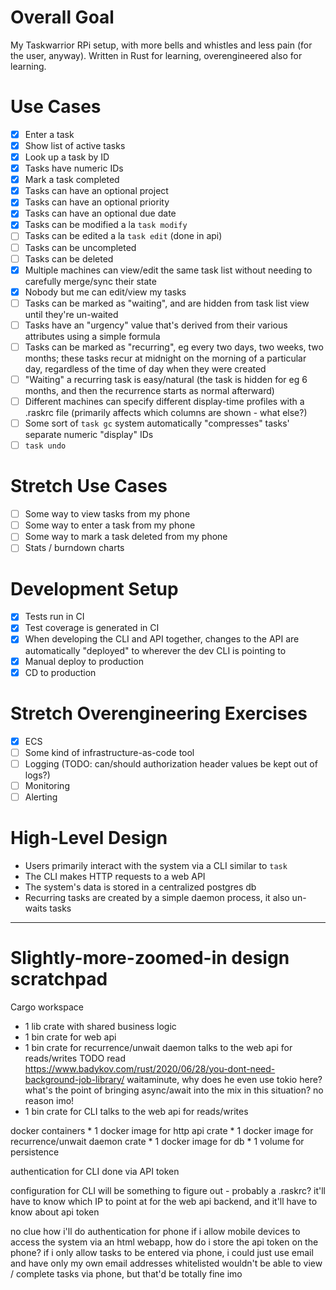 Overall Goal
============
My Taskwarrior RPi setup, with more bells and whistles and less pain (for the user, anyway).
Written in Rust for learning, overengineered also for learning.

Use Cases
=========
- [X] Enter a task
- [X] Show list of active tasks
- [X] Look up a task by ID
- [X] Tasks have numeric IDs
- [X] Mark a task completed
- [X] Tasks can have an optional project
- [X] Tasks can have an optional priority
- [X] Tasks can have an optional due date
- [X] Tasks can be modified a la `task modify`
- [ ] Tasks can be edited a la `task edit` (done in api)
- [ ] Tasks can be uncompleted
- [ ] Tasks can be deleted
- [X] Multiple machines can view/edit the same task list without needing to carefully merge/sync their state
- [X] Nobody but me can edit/view my tasks
- [ ] Tasks can be marked as "waiting", and are hidden from task list view until they're un-waited
- [ ] Tasks have an "urgency" value that's derived from their various attributes using a simple formula
- [ ] Tasks can be marked as "recurring", eg every two days, two weeks, two months; these tasks recur at midnight on the morning of a particular day, regardless of the time of day when they were created
- [ ] "Waiting" a recurring task is easy/natural (the task is hidden for eg 6 months, and then the recurrence starts as normal afterward)
- [ ] Different machines can specify different display-time profiles with a .raskrc file (primarily affects which columns are shown - what else?)
- [ ] Some sort of `task gc` system automatically "compresses" tasks' separate numeric "display" IDs
- [ ] `task undo`

Stretch Use Cases
=================
- [ ] Some way to view tasks from my phone
- [ ] Some way to enter a task from my phone
- [ ] Some way to mark a task deleted from my phone
- [ ] Stats / burndown charts

Development Setup
=================
- [X] Tests run in CI
- [X] Test coverage is generated in CI
- [X] When developing the CLI and API together, changes to the API are automatically "deployed" to wherever the dev CLI is pointing to
- [X] Manual deploy to production
- [X] CD to production

Stretch Overengineering Exercises
=================================
- [X] ECS
- [ ] Some kind of infrastructure-as-code tool
- [ ] Logging (TODO: can/should authorization header values be kept out of logs?)
- [ ] Monitoring
- [ ] Alerting

High-Level Design
=================
* Users primarily interact with the system via a CLI similar to `task`
* The CLI makes HTTP requests to a web API
* The system's data is stored in a centralized postgres db
* Recurring tasks are created by a simple daemon process, it also un-waits tasks

-------

Slightly-more-zoomed-in design scratchpad
=========================================

Cargo workspace
* 1 lib crate with shared business logic
* 1 bin crate for web api
* 1 bin crate for recurrence/unwait daemon
    talks to the web api for reads/writes
    TODO read https://www.badykov.com/rust/2020/06/28/you-dont-need-background-job-library/
        waitaminute, why does he even use tokio here? what's the point of bringing async/await into the mix in this situation? no reason imo!
* 1 bin crate for CLI
    talks to the web api for reads/writes

docker containers
    * 1 docker image for http api crate
    * 1 docker image for recurrence/unwait daemon crate
    * 1 docker image for db
        * 1 volume for persistence

authentication for CLI done via API token

configuration for CLI will be something to figure out - probably a .raskrc?
it'll have to know which IP to point at for the web api backend, and it'll have to know about api token

no clue how i'll do authentication for phone
    if i allow mobile devices to access the system via an html webapp, how do i store the api token on the phone?
    if i only allow tasks to be entered via phone, i could just use email and have only my own email addresses whitelisted
        wouldn't be able to view / complete tasks via phone, but that'd be totally fine imo